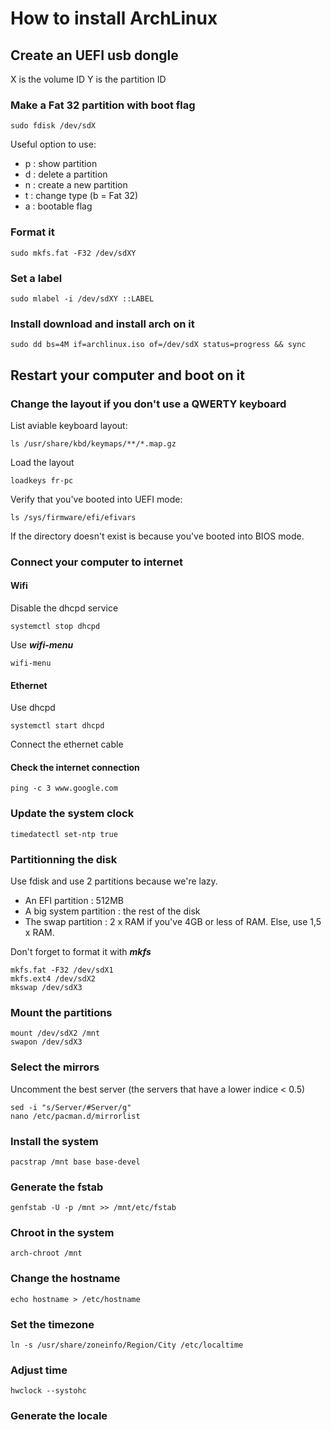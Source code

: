 # How to install ArchLinux

## Create an UEFI usb dongle

X is the volume ID
Y is the partition ID

### Make a Fat 32 partition with boot flag

    sudo fdisk /dev/sdX

Useful option to use:
- p : show partition
- d : delete a partition
- n : create a new partition
- t : change type (b = Fat 32)
- a : bootable flag

### Format it

    sudo mkfs.fat -F32 /dev/sdXY

### Set a label

    sudo mlabel -i /dev/sdXY ::LABEL

### Install download and install arch on it

    sudo dd bs=4M if=archlinux.iso of=/dev/sdX status=progress && sync

## Restart your computer and boot on it

### Change the layout if you don't use a QWERTY keyboard

List aviable keyboard layout:

    ls /usr/share/kbd/keymaps/**/*.map.gz

Load the layout

    loadkeys fr-pc

Verify that you've booted into UEFI mode:

    ls /sys/firmware/efi/efivars

If the directory doesn't exist is because you've booted into BIOS mode.

### Connect your computer to internet

#### Wifi

Disable the dhcpd service

    systemctl stop dhcpd

Use ***wifi-menu***

    wifi-menu

#### Ethernet

Use dhcpd

    systemctl start dhcpd

Connect the ethernet cable

#### Check the internet connection

    ping -c 3 www.google.com

### Update the system clock

    timedatectl set-ntp true

### Partitionning the disk

Use fdisk and use 2 partitions because we're lazy.

- An EFI partition : 512MB
- A big system partition : the rest of the disk
- The swap partition : 2 x RAM if you've 4GB or less of RAM. Else, use 1,5 x RAM.

Don't forget to format it with ***mkfs***

    mkfs.fat -F32 /dev/sdX1
    mkfs.ext4 /dev/sdX2
    mkswap /dev/sdX3

### Mount the partitions

    mount /dev/sdX2 /mnt
    swapon /dev/sdX3

### Select the mirrors

Uncomment the best server (the servers that have a lower indice < 0.5)

    sed -i "s/Server/#Server/g"
    nano /etc/pacman.d/mirrorlist

### Install the system

    pacstrap /mnt base base-devel

### Generate the fstab

    genfstab -U -p /mnt >> /mnt/etc/fstab

### Chroot in the system

    arch-chroot /mnt

### Change the hostname

    echo hostname > /etc/hostname

### Set the timezone

    ln -s /usr/share/zoneinfo/Region/City /etc/localtime

### Adjust time

    hwclock --systohc

### Generate the locale


